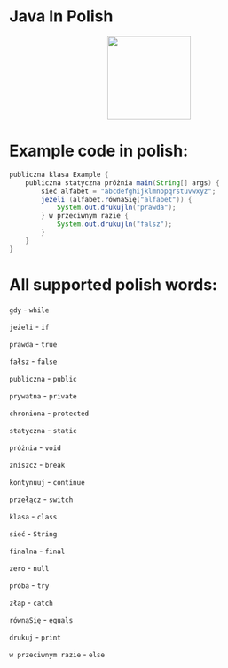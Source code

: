 # Java In Polish
<p align="center">
  <img src="https://user-images.githubusercontent.com/71133191/218101161-2ee1d3da-a309-415a-8d77-1d904edb08d4.png" width=150>
</p>

# Example code in polish:

```java
publiczna klasa Example {
    publiczna statyczna próżnia main(String[] args) {
        sieć alfabet = "abcdefghijklmnopqrstuvwxyz";
        jeżeli (alfabet.równaSię("alfabet")) {
            System.out.drukujln("prawda");
        } w przeciwnym razie {
            System.out.drukujln("falsz");
        }
    }
}
```

# All supported polish words:
`gdy` - `while`

`jeżeli` - `if`

`prawda` - `true`

`fałsz` - `false`

`publiczna` - `public`

`prywatna` - `private`

`chroniona` - `protected`

`statyczna` - `static`

`próżnia` - `void`

`zniszcz` - `break`

`kontynuuj` - `continue`

`przełącz` - `switch`

`klasa` - `class`

`sieć` - `String`

`finalna` - `final`

`zero` - `null`

`próba` - `try`

`złap` - `catch`

`równaSię` - `equals`

`drukuj` - `print`

`w przeciwnym razie` - `else`
